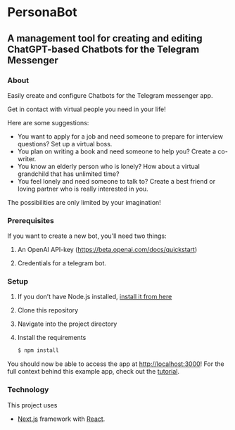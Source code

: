 # PersonaBot
## A management tool for creating and editing ChatGPT-based Chatbots for the Telegram Messenger

### About

Easily create and configure Chatbots for the Telegram messenger app. 

Get in contact with virtual people you need in your life!

Here are some suggestions:

- You want to apply for a job and need someone to prepare for interview questions? Set up a virtual boss.
- You plan on writing a book and need someone to help you? Create a co-writer.
- You know an elderly person who is lonely? How about a virtual grandchild that has unlimited time?
- You feel lonely and need someone to talk to? Create a best friend or loving partner who is really interested in you.

The possibilities are only limited by your imagination!


### Prerequisites

If you want to create a new bot, you'll need two things:

1. An OpenAI API-key (https://beta.openai.com/docs/quickstart)

2. Credentials for a telegram bot. 

### Setup

1. If you don’t have Node.js installed, [install it from here](https://nodejs.org/en/)

2. Clone this repository

3. Navigate into the project directory

4. Install the requirements

   ```bash
   $ npm install
   ```


You should now be able to access the app at [http://localhost:3000](http://localhost:3000)! For the full context behind this example app, check out the [tutorial](https://beta.openai.com/docs/quickstart).

### Technology

This project uses

- [Next.js](https://nextjs.org/) framework with [React](https://reactjs.org/). 
